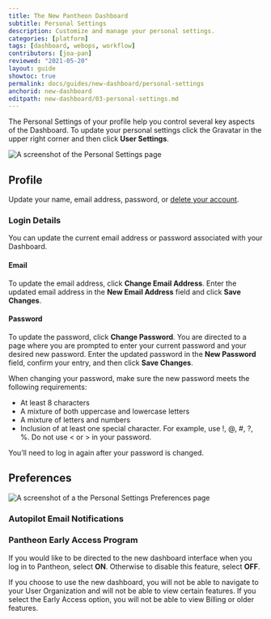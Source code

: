 ```yaml
---
title: The New Pantheon Dashboard
subtitle: Personal Settings
description: Customize and manage your personal settings.
categories: [platform]
tags: [dashboard, webops, workflow]
contributors: [joa-pan]
reviewed: "2021-05-20"
layout: guide
showtoc: true
permalink: docs/guides/new-dashboard/personal-settings
anchorid: new-dashboard
editpath: new-dashboard/03-personal-settings.md
---
```


The Personal Settings of your profile help you control several key aspects of the Dashboard. To update your personal settings click the Gravatar in the upper right corner and then click **User Settings**.

![A screenshot of the Personal Settings page](../../../images/dashboard/new-dashboard/personal-settings-profile.png)

## Profile

Update your name, email address, password, or [delete your account](/delete-account).

### Login Details

You can update the current email address or password associated with your Dashboard.

#### Email

To update the email address, click **Change Email Address**. Enter the updated email address in the **New Email Address** field and click **Save Changes**.

#### Password

To update the password, click **Change Password**. You are directed to a page where you are prompted to enter your current password and your desired new password. Enter the updated password in the **New Password** field, confirm your entry, and then click **Save Changes**.

When changing your password, make sure the new password meets the following requirements:

* At least 8 characters
* A mixture of both uppercase and lowercase letters
* A mixture of letters and numbers
* Inclusion of at least one special character. For example, use !, @, #, ?, %. Do not use < or > in your password.

You’ll need to log in again after your password is changed.

## Preferences

![A screenshot of a the Personal Settings Preferences page](../../../images/dashboard/new-dashboard/personal-settings-preferences.png)

### Autopilot Email Notifications

<Partial file="autopilot/autopilot-email-notifications.md" />

### Pantheon Early Access Program

If you would like to be directed to the new dashboard interface when you log in to Pantheon, select **ON**. Otherwise to disable this feature, select **OFF**.

If you choose to use the new dashboard, you will not be able to navigate to your User Organization and will not be able to view certain features. If you select the Early Access option, you will not be able to view Billing or older features.
